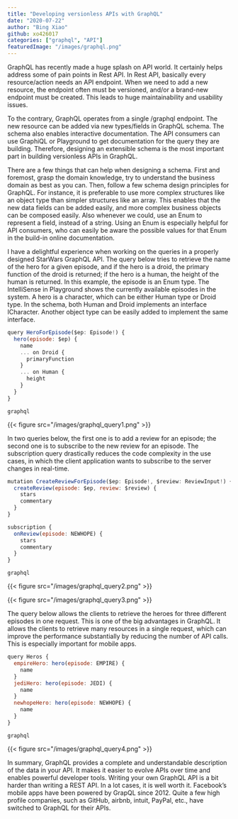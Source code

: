 ```yaml
---
title: "Developing versionless APIs with GraphQL"
date: "2020-07-22"
author: "Bing Xiao"
github: xo426017
categories: ["graphql", "API"]
featuredImage: "/images/graphql.png"
---
```


GraphQL has recently made a huge splash on API world. It certainly helps address some of pain points in Rest API. In Rest API, basically every resource/action needs an API endpoint. When we need to add a new resource, the endpoint often must be versioned, and/or a brand-new endpoint must be created. This leads to huge maintainability and usability issues. 

To the contrary, GraphQL operates from a single /graphql endpoint. The new resource can be added via new types/fields in GraphQL schema. The schema also enables interactive documentation. The API consumers can use GraphiQL or Playground to get documentation for the query they are building. Therefore, designing an extensible schema is the most important part in building versionless APIs in GraphQL. 

There are a few things that can help when designing a schema. First and foremost, grasp the domain knowledge, try to understand the business domain as best as you can. Then, follow a few schema design principles for GraphQL. For instance, it is preferable to use more complex structures like an object type than simpler structures like an array. This enables that the new data fields can be added easily, and more complex business objects can be composed easily. Also whenever we could, use an Enum to represent a field, instead of a string. Using an Enum is especially helpful for API consumers, who can easily be aware the possible values for that Enum in the build-in online documentation.

I have a delightful experience when working on the queries in a properly designed StarWars GraphQL API. The query below tries to retrieve the name of the hero for a given episode, and if the hero is a droid, the primary function of the droid is returned; if the hero is a human, the height of the human is returned. In this example, the episode is an Enum type. The IntelliSense in Playground shows the currently available episodes in the system. A hero is a character, which can be either Human type or Droid type. In the schema, both Human and Droid implements an interface ICharacter. Another object type can be easily added to implement the same interface.

```javascript
query HeroForEpisode($ep: Episode!) {
  hero(episode: $ep) {
    name
    ... on Droid {
      primaryFunction
    }
    ... on Human {
      height
    }
  }
}
```

```subtext
graphql
```

{{< figure src="/images/graphql_query1.png" >}}

In two queries below, the first one is to add a review for an episode; the second one is to subscribe to the new review for an episode. The subscription query drastically reduces the code complexity in the use cases, in which the client application wants to subscribe to the server changes in real-time.

```javascript
mutation CreateReviewForEpisode($ep: Episode!, $review: ReviewInput!) { 
  createReview(episode: $ep, review: $review) { 
    stars 
    commentary 
  } 
}

subscription {
  onReview(episode: NEWHOPE) {
    stars
    commentary
  }
}
```

```subtext
graphql
```

{{< figure src="/images/graphql_query2.png" >}}

{{< figure src="/images/graphql_query3.png" >}}

The query below allows the clients to retrieve the heroes for three different episodes in one request. This is one of the big advantages in GraphQL. It allows the clients to retrieve many resources in a single request, which can improve the performance substantially by reducing the number of API calls. This is especially important for mobile apps.

```javascript
query Heros {
  empireHero: hero(episode: EMPIRE) {
    name
  }
  jediHero: hero(episode: JEDI) {
    name
  }
  newhopeHero: hero(episode: NEWHOPE) {
    name
  }
}
```

```subtext
graphql
```

{{< figure src="/images/graphql_query4.png" >}}


In summary, GraphQL provides a complete and understandable description of the data in your API. It makes it easier to evolve APIs over time and enables powerful developer tools. Writing your own GraphQL API is a bit harder than writing a REST API. In a lot cases, it is well worth it. Facebook’s mobile apps have been powered by GrapQL since 2012. Quite a few high profile companies, such as GitHub, airbnb, intuit, PayPal, etc., have switched to GraphQL for their APIs.